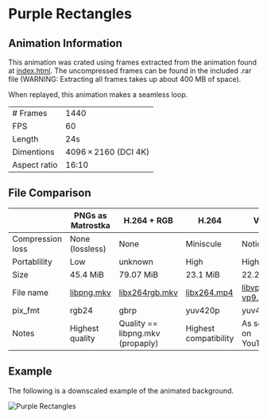 # Purple Rectangles
## Animation Information

This animation was crated using frames extracted from the animation found at [index.html](./index.html). The uncompressed frames can be found in the included .rar file (WARNING: Extracting all frames takes up about 400 MB of space).

When replayed, this animation makes a seamless loop.

| | |
|---|---|
| # Frames | 1440 |
| FPS | 60 |
| Length | 24s |
| Dimentions | 4096 × 2160 (DCI 4K) |
| Aspect ratio | 16:10 |

## File Comparison

|                  | PNGs as Matrostka          | H.264 + RGB                      | H.264                        | VP9                                  |
|------------------|----------------------------|----------------------------------|------------------------------|--------------------------------------|
| Compression loss | None (lossless)            | None                             | Miniscule                    | Noticable                            |
| Portablility     | Low                        | unknown                          | High                         | High                                 |
| Size             | 45.4 MiB                   | 79.07 MiB                        | 23.1 MiB                     | 22.25 MiB                            |
| File name        | [libpng.mkv](./libpng.mkv) | [libx264rgb.mkv](libx264rgb.mkv) | [libx264.mp4](./libx264.mp4) | [libvpx-vp9.webm](./libvpx-vp9.webm) |
| pix_fmt          | rgb24                      | gbrp                             | yuv420p                      | yuv420p                              |
| Notes            | Highest quality            | Quality == libpng.mkv (propaply) | Highest compatibility        | As seen on YouTube                   |

## Example

The following is a downscaled example of the animated background.

![Purple Rectangles](example.gif)